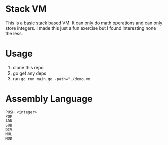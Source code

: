 # Stack VM

This is a basic stack based VM. It can only do math operations and can only store integers.
I made this just a fun exercise but I found interesting none the less.

# Usage
1. clone this repo
2. go get any deps
3. run `go run main.go -path="./demo.vm`

# Assembly Language
```
PUSH <integer>
POP
ADD
SUB
DIV
MUL
MOD
```
